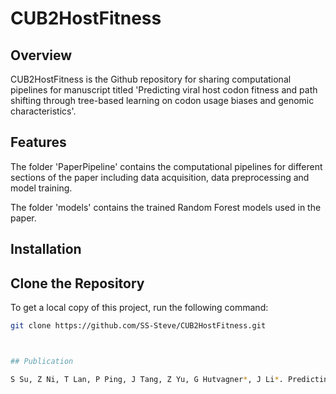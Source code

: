 # CUB2HostFitness


## Overview

CUB2HostFitness is the Github repository for sharing computational pipelines for manuscript titled 'Predicting viral host codon fitness and path shifting through tree-based learning on codon usage biases and genomic characteristics'.


## Features

The folder 'PaperPipeline' contains the computational pipelines for different sections of the paper including data acquisition, data preprocessing and model training.

The folder 'models' contains the trained Random Forest models used in the paper.


## Installation

## Clone the Repository

To get a local copy of this project, run the following command:

```bash
git clone https://github.com/SS-Steve/CUB2HostFitness.git



## Publication

S Su, Z Ni, T Lan, P Ping, J Tang, Z Yu, G Hutvagner*, J Li*. Predicting viral host codon fitness and path shifting through tree-based learning on codon usage biases and genomic characteristics.
